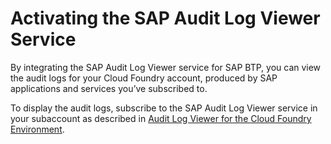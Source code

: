 <!-- loio59fd2a4826914638a0ddeecd488e43e1 -->

# Activating the SAP Audit Log Viewer Service

By integrating the SAP Audit Log Viewer service for SAP BTP, you can view the audit logs for your Cloud Foundry account, produced by SAP applications and services you’ve subscribed to.

To display the audit logs, subscribe to the SAP Audit Log Viewer service in your subaccount as described in [Audit Log Viewer for the Cloud Foundry Environment](https://help.sap.com/viewer/65de2977205c403bbc107264b8eccf4b/Cloud/en-US/e3baa5f1a0c64c44aac8ab3ea3d1b500.html).

